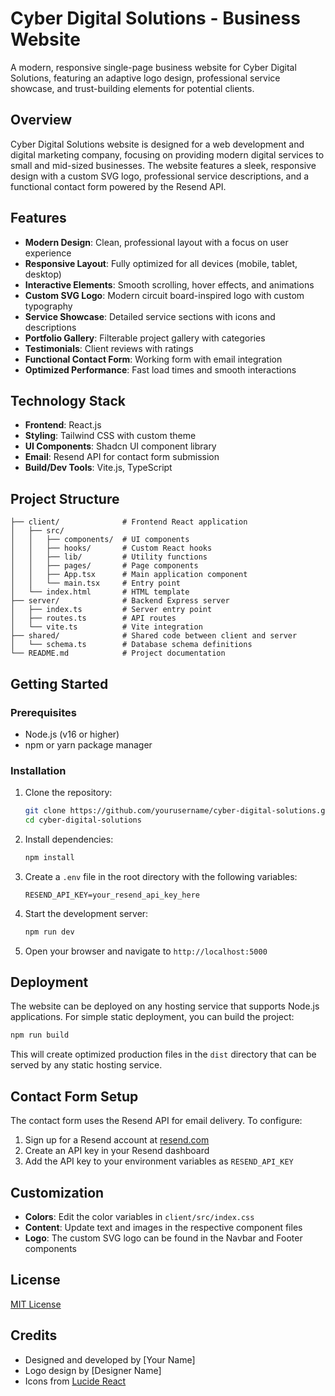# Cyber Digital Solutions - Business Website

<!-- View the logo by opening logo-preview.html in your browser -->

A modern, responsive single-page business website for Cyber Digital Solutions, featuring an adaptive logo design, professional service showcase, and trust-building elements for potential clients.

## Overview

Cyber Digital Solutions website is designed for a web development and digital marketing company, focusing on providing modern digital services to small and mid-sized businesses. The website features a sleek, responsive design with a custom SVG logo, professional service descriptions, and a functional contact form powered by the Resend API.

## Features

- **Modern Design**: Clean, professional layout with a focus on user experience
- **Responsive Layout**: Fully optimized for all devices (mobile, tablet, desktop)
- **Interactive Elements**: Smooth scrolling, hover effects, and animations
- **Custom SVG Logo**: Modern circuit board-inspired logo with custom typography
- **Service Showcase**: Detailed service sections with icons and descriptions
- **Portfolio Gallery**: Filterable project gallery with categories
- **Testimonials**: Client reviews with ratings
- **Functional Contact Form**: Working form with email integration
- **Optimized Performance**: Fast load times and smooth interactions

## Technology Stack

- **Frontend**: React.js
- **Styling**: Tailwind CSS with custom theme
- **UI Components**: Shadcn UI component library
- **Email**: Resend API for contact form submission
- **Build/Dev Tools**: Vite.js, TypeScript

## Project Structure

```
├── client/              # Frontend React application
│   ├── src/
│   │   ├── components/  # UI components
│   │   ├── hooks/       # Custom React hooks
│   │   ├── lib/         # Utility functions
│   │   ├── pages/       # Page components
│   │   ├── App.tsx      # Main application component
│   │   └── main.tsx     # Entry point
│   └── index.html       # HTML template
├── server/              # Backend Express server
│   ├── index.ts         # Server entry point
│   ├── routes.ts        # API routes
│   └── vite.ts          # Vite integration
├── shared/              # Shared code between client and server
│   └── schema.ts        # Database schema definitions
└── README.md            # Project documentation
```

## Getting Started

### Prerequisites

- Node.js (v16 or higher)
- npm or yarn package manager

### Installation

1. Clone the repository:
   ```bash
   git clone https://github.com/yourusername/cyber-digital-solutions.git
   cd cyber-digital-solutions
   ```

2. Install dependencies:
   ```bash
   npm install
   ```

3. Create a `.env` file in the root directory with the following variables:
   ```
   RESEND_API_KEY=your_resend_api_key_here
   ```

4. Start the development server:
   ```bash
   npm run dev
   ```

5. Open your browser and navigate to `http://localhost:5000`

## Deployment

The website can be deployed on any hosting service that supports Node.js applications. For simple static deployment, you can build the project:

```bash
npm run build
```

This will create optimized production files in the `dist` directory that can be served by any static hosting service.

## Contact Form Setup

The contact form uses the Resend API for email delivery. To configure:

1. Sign up for a Resend account at [resend.com](https://resend.com)
2. Create an API key in your Resend dashboard
3. Add the API key to your environment variables as `RESEND_API_KEY`

## Customization

- **Colors**: Edit the color variables in `client/src/index.css`
- **Content**: Update text and images in the respective component files
- **Logo**: The custom SVG logo can be found in the Navbar and Footer components

## License

[MIT License](LICENSE)

## Credits

- Designed and developed by [Your Name]
- Logo design by [Designer Name]
- Icons from [Lucide React](https://lucide.dev/)